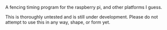 A fencing timing program for the raspberry pi, and other platforms I guess.

This is thoroughly untested and is still under development. Please do not attempt to use this in any way, shape, or form yet.
